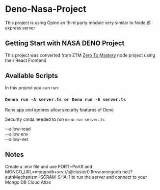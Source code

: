 # Deno-Nasa-Project

This project is using Opine an third party module very similar to Node.jS express server
## Getting Start with NASA DENO Project

This project was converted from ZTM [Zero To Mastery](https://zerotomastery.io/courses/learn-node-js/) node project using their React Frontend

## Available Scripts

In this project you can run:

### `Denon run -A server.ts or Deno run -A server.ts`

Runs app and ignores allow security features of Deno

Security cmds needed to run  `deno run server.ts`

--allow-read\
--allow env\
--allow-net

## Notes
Create a .env file and use PORT=Port# and\
MONGO_URL=mongodb+srv://<username>:<password>@cluster0.1lrvw.mongodb.net/?authMechanism=SCRAM-SHA-1
to run the server and connect to your Mongo DB Cloud Atlas
